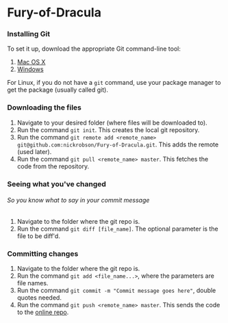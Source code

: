 # Fury-of-Dracula
### Installing Git
To set it up, download the appropriate Git command-line tool:

1. [Mac OS X](http://mac.github.com/)
2. [Windows](https://git-scm.com/)

For Linux, if you do not have a `git` command, use your package manager to get the package (usually called git).

### Downloading the files
1. Navigate to your desired folder (where files will be downloaded to).
2. Run the command `git init`. This creates the local git repository.
3. Run the command `git remote add <remote_name> git@github.com:nickrobson/Fury-of-Dracula.git`. This adds the remote (used later).
4. Run the command `git pull <remote_name> master`. This fetches the code from the repository.

### Seeing what you've changed
###### So you know what to say in your commit message
1. Navigate to the folder where the git repo is.
2. Run the command `git diff [file_name]`. The optional parameter is the file to be diff'd.

### Committing changes
1. Navigate to the folder where the git repo is.
2. Run the command `git add <file_name...>`, where the parameters are file names.
3. Run the command `git commit -m "Commit message goes here"`, double quotes needed.
4. Run the command `git push <remote_name> master`. This sends the code to the [online repo](https://github.com/nickrobson/Fury-of-Dracula/).
